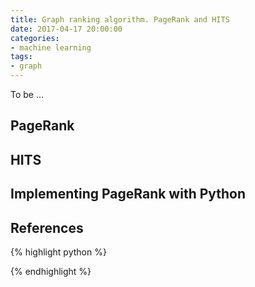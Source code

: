 ```yaml
---
title: Graph ranking algorithm. PageRank and HITS
date: 2017-04-17 20:00:00
categories:
- machine learning
tags:
- graph
---
```


To be ...

## PageRank


## HITS


## Implementing PageRank with Python



## References

{% highlight python %}

{% endhighlight %}


